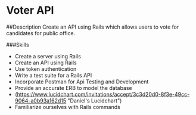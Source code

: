 # Voter API

##Description
Create an API using Rails which allows users to vote for candidates for public office.


###Skills

* Create a server using Rails
* Create an API using Rails
* Use token authentication
* Write a test suite for a Rails API
* Incorporate Postman for Api Testing and Development
* Provide an accurate ERB to model the database
* (https://www.lucidchart.com/invitations/accept/3c3d20d0-8f3e-49cc-9064-a0b93a162d15 "Daniel's Lucidchart")
* Familiarize ourselves with Rails commands
